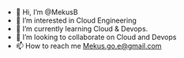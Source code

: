 - 👋 Hi, I’m @MekusB
- 👀 I’m interested in Cloud Engineering 
- 🌱 I’m currently learning Cloud & Devops. 
- 💞️ I’m looking to collaborate on Cloud and Devops  
- 📫 How to reach me Mekus.go.e@gmail.com

<!---
MekusB/MekusB is a ✨ special ✨ repository because its `README.md` (this file) appears on your GitHub profile.
You can click the Preview link to take a look at your changes.
--->
